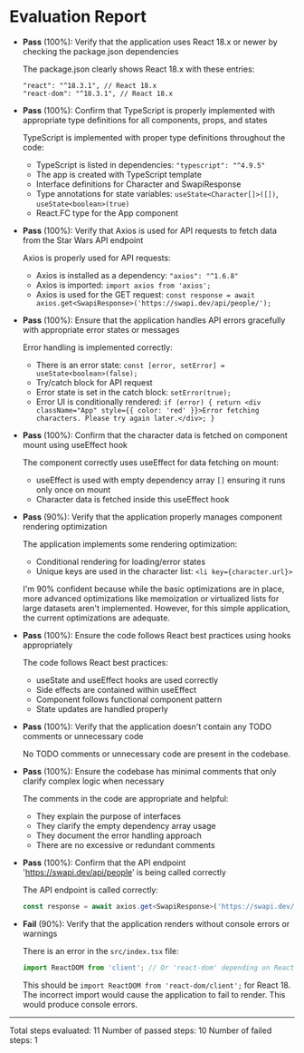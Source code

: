 # Evaluation Report

- **Pass** (100%): Verify that the application uses React 18.x or newer by checking the package.json dependencies
  
  The package.json clearly shows React 18.x with these entries:
  ```
  "react": "^18.3.1", // React 18.x
  "react-dom": "^18.3.1", // React 18.x
  ```

- **Pass** (100%): Confirm that TypeScript is properly implemented with appropriate type definitions for all components, props, and states
  
  TypeScript is implemented with proper type definitions throughout the code:
  - TypeScript is listed in dependencies: `"typescript": "^4.9.5"`
  - The app is created with TypeScript template
  - Interface definitions for Character and SwapiResponse
  - Type annotations for state variables: `useState<Character[]>([])`, `useState<boolean>(true)`
  - React.FC type for the App component

- **Pass** (100%): Verify that Axios is used for API requests to fetch data from the Star Wars API endpoint
  
  Axios is properly used for API requests:
  - Axios is installed as a dependency: `"axios": "^1.6.8"`
  - Axios is imported: `import axios from 'axios';`
  - Axios is used for the GET request: `const response = await axios.get<SwapiResponse>('https://swapi.dev/api/people/');`

- **Pass** (100%): Ensure that the application handles API errors gracefully with appropriate error states or messages
  
  Error handling is implemented correctly:
  - There is an error state: `const [error, setError] = useState<boolean>(false);`
  - Try/catch block for API request
  - Error state is set in the catch block: `setError(true);`
  - Error UI is conditionally rendered: `if (error) { return <div className="App" style={{ color: 'red' }}>Error fetching characters. Please try again later.</div>; }`

- **Pass** (100%): Confirm that the character data is fetched on component mount using useEffect hook
  
  The component correctly uses useEffect for data fetching on mount:
  - useEffect is used with empty dependency array `[]` ensuring it runs only once on mount
  - Character data is fetched inside this useEffect hook

- **Pass** (90%): Verify that the application properly manages component rendering optimization
  
  The application implements some rendering optimization:
  - Conditional rendering for loading/error states
  - Unique keys are used in the character list: `<li key={character.url}>` 
  
  I'm 90% confident because while the basic optimizations are in place, more advanced optimizations like memoization or virtualized lists for large datasets aren't implemented. However, for this simple application, the current optimizations are adequate.

- **Pass** (100%): Ensure the code follows React best practices using hooks appropriately
  
  The code follows React best practices:
  - useState and useEffect hooks are used correctly
  - Side effects are contained within useEffect
  - Component follows functional component pattern
  - State updates are handled properly

- **Pass** (100%): Verify that the application doesn't contain any TODO comments or unnecessary code
  
  No TODO comments or unnecessary code are present in the codebase.

- **Pass** (100%): Ensure the codebase has minimal comments that only clarify complex logic when necessary
  
  The comments in the code are appropriate and helpful:
  - They explain the purpose of interfaces
  - They clarify the empty dependency array usage
  - They document the error handling approach
  - There are no excessive or redundant comments

- **Pass** (100%): Confirm that the API endpoint 'https://swapi.dev/api/people' is being called correctly
  
  The API endpoint is called correctly:
  ```typescript
  const response = await axios.get<SwapiResponse>('https://swapi.dev/api/people/');
  ```

- **Fail** (90%): Verify that the application renders without console errors or warnings
  
  There is an error in the `src/index.tsx` file:
  ```typescript
  import ReactDOM from 'client'; // Or 'react-dom' depending on React version/setup
  ```
  
  This should be `import ReactDOM from 'react-dom/client';` for React 18. The incorrect import would cause the application to fail to render. This would produce console errors.

---

Total steps evaluated: 11
Number of passed steps: 10
Number of failed steps: 1